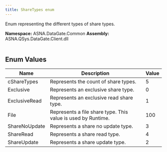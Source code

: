 ```yaml
---
title: ShareTypes enum
---
```


Enum representing the different types of share types.

**Namespace:** ASNA.DataGate.Common
**Assembly:** ASNA.QSys.DataGate.Client.dll
<br>
<br>

## Enum Values

| Name | Description | Value
| --- | --- | --- 
| cShareTypes | Represents the count of share types. | 5 |
| Exclusive | Represents an exclusive share type. | 0 |
| ExclusiveRead | Represents an exclusive read share type. | 1 |
| File | Represents a file share type. This value is used by Runtime. | 100 |
| ShareNoUpdate | Represents a share no update type. | 3 |
| ShareRead | Represents a share read type. | 4 |
| ShareUpdate | Represents a share update type. | 2 |
